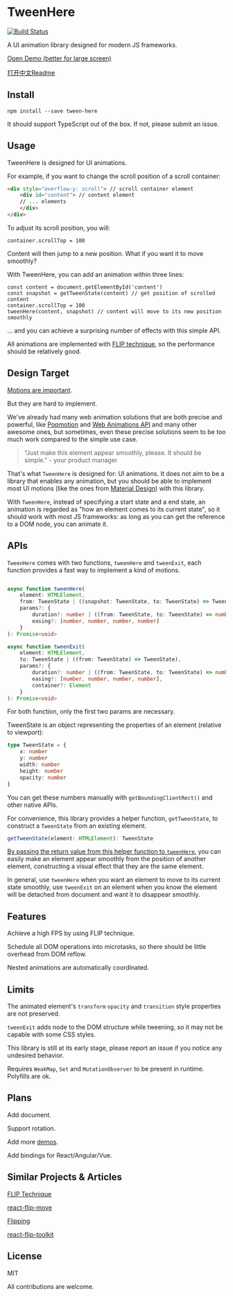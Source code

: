 # TweenHere

[![Build Status](https://travis-ci.org/pinyin/tween-here.svg?branch=master)](https://travis-ci.org/pinyin/tween-here)

A UI animation library designed for modern JS frameworks.

[Open Demo (better for large screen)](http://pinyin.github.io/tween-here)

[打开中文Readme](./README.cn.md)

## Install

`npm install --save tween-here`

It should support TypeScript out of the box. If not, please submit an issue.

## Usage

TweenHere is designed for UI animations. 

For example, if you want to change the scroll position of a scroll container:

```html
<div style="overflow-y: scroll"> // scroll container element
    <div id="content"> // content element
    // ... elements
    </div>
</div>
```
To adjust its scroll position, you will:
```
container.scrollTop = 100
```
Content will then jump to a new position. What if you want it to move smoothly? 

With TweenHere, you can add an animation within three lines:
```
const content = document.getElementById('content')
const snapshot = getTweenState(content) // get position of scrolled content
container.scrollTop = 100
tweenHere(content, snapshot) // content will move to its new position smoothly 
```

... and you can achieve a surprising number of effects with this simple API.

All animations are implemented with [FLIP technique](https://aerotwist.com/blog/flip-your-animations/), so the performance should be relatively good.

## Design Target

[Motions are important](https://material.io/guidelines/motion/material-motion.html#material-motion-why-does-motion-matter).

But they are hard to implement.

We've already had many web animation solutions that are both precise and powerful, like [Popmotion](https://popmotion.io/) and [Web Animations API](https://developer.mozilla.org/en-US/docs/Web/API/Web_Animations_API) and many other awesome ones, but sometimes, even these precise solutions seem to be too much work compared to the simple use case.

> "Just make this element appear smoothly, please. It should be simple."  - your product manager

That's what `TweenHere` is designed for: UI animations. It does not aim to be a library that enables any animation, but you should be able to implement most UI motions (like the ones from [Material Design](https://material.io/guidelines/motion/material-motion.html)) with this library.

With `TweenHere`, instead of specifying a start state and a end state, an animation is regarded as "how an element comes to its current state", so it should work with most JS frameworks: as long as you can get the reference to a DOM node, you can animate it.

## APIs

`TweenHere` comes with two functions, `tweenHere` and `tweenExit`, each function provides a fast way to implement a kind of motions. 

```typescript jsx

async function tweenHere(
    element: HTMLElement,
    from: TweenState | ((snapshot: TweenState, to: TweenState) => TweenState),
    params?: {
        duration?: number | ((from: TweenState, to: TweenState) => number),
        easing?: [number, number, number, number]
    }
): Promise<void> 

async function tweenExit(
    element: HTMLElement,
    to: TweenState | ((from: TweenState) => TweenState),
    params?: {
        duration?: number | ((from: TweenState, to: TweenState) => number),
        easing?: [number, number, number, number],
        container?: Element 
    }
): Promise<void> 
```

For both function, only the first two params are necessary.

TweenState is an object representing the properties of an element (relative to viewport):
```typescript jsx
type TweenState = {
    x: number
    y: number
    width: number
    height: number
    opacity: number
} 
```
You can get these numbers manually with `getBoundingClientRect()` and other native APIs. 

For convenience, this library provides a helper function, `getTweenState`, to construct a `TweenState` from an existing element. 

```typescript jsx
getTweenState(element: HTMLElement): TweenState
```

[By passing the return value from this helper function to `tweenHere`](./demo/ParentChild.tsx), you can easily make an element appear smoothly from the position of another element, constructing a visual effect that they are the same element.

In general, use `tweenHere` when you want an element to move to its current state smoothly, use `tweenExit` on an element when you know the element will be detached from document and want it to disappear smoothly.

## Features

Achieve a high FPS by using FLIP technique.

Schedule all DOM operations into microtasks, so there should be little overhead from DOM reflow.

Nested animations are automatically coordinated.

## Limits

The animated element's `transform` `opacity` and `transition` style properties are not preserved.

`tweenExit` adds node to the DOM structure while tweening, so it may not be capable with some CSS styles.

This library is still at its early stage, please report an issue if you notice any undesired behavior.

Requires `WeakMap`, `Set` and `MutationObserver` to be present in runtime. Polyfills are ok.

## Plans

Add document.

Support rotation.

Add more [demos](http://pinyin.github.io/tween-here).

Add bindings for React/Angular/Vue.

## Similar Projects & Articles

[FLIP Technique](https://aerotwist.com/blog/flip-your-animations/)

[react-flip-move](https://github.com/joshwcomeau/react-flip-move)

[Flipping](https://github.com/davidkpiano/flipping)

[react-flip-toolkit](https://github.com/aholachek/react-flip-toolkit)

## License

MIT

All contributions are welcome.
